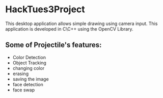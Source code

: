 # HackTues3Project
This desktop application allows simple drawing using camera input. This application is developed in C\C++ using the OpenCV Library. <br><h2>Some of Projectile's features:</h2>
- Color Detection 
- Object Tracking
- changing color
- erasing
- saving the image 
- face detection
- face swap  

